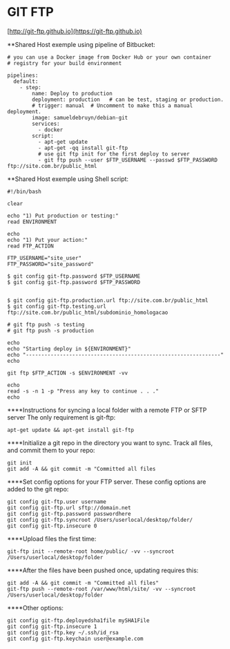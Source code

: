 # GIT FTP

[http://git-ftp.github.io](https://git-ftp.github.io)

**Shared Host exemple using pipeline of Bitbucket:

```SSH
# you can use a Docker image from Docker Hub or your own container
# registry for your build environment

pipelines:
  default:
    - step:
        name: Deploy to production
        deployment: production   # can be test, staging or production.
        # trigger: manual  # Uncomment to make this a manual deployment.
        image: samueldebruyn/debian-git
        services:
          - docker
        script:
          - apt-get update
          - apt-get -qq install git-ftp
          # use git ftp init for the first deploy to server
          - git ftp push --user $FTP_USERNAME --passwd $FTP_PASSWORD ftp://site.com.br/public_html
```

**Shared Host exemple using Shell script:

```SSH
#!/bin/bash

clear

echo "1) Put production or testing:"
read ENVIRONMENT

echo
echo "1) Put your action:"
read FTP_ACTION

FTP_USERNAME="site_user"
FTP_PASSWORD="site_password"

$ git config git-ftp.password $FTP_USERNAME
$ git config git-ftp.password $FTP_PASSWORD


$ git config git-ftp.production.url ftp://site.com.br/public_html
$ git config git-ftp.testing.url ftp://site.com.br/public_html/subdominio_homologacao

# git ftp push -s testing
# git ftp push -s production

echo
echo "Starting deploy in ${ENVIRONMENT}"
echo "---------------------------------------------------------------"
echo 

git ftp $FTP_ACTION -s $ENVIRONMENT -vv

echo
read -s -n 1 -p "Press any key to continue . . ."
echo
```

****Instructions for syncing a local folder with a remote FTP or SFTP server
The only requirement is git-ftp:

```SSH
apt-get update && apt-get install git-ftp
```

****Initialize a git repo in the directory you want to sync. 
Track all files, and commit them to your repo:

```SSH
git init
git add -A && git commit -m "Committed all files
```

****Set config options for your FTP server. These config options are added to the git repo: 
```SSH
git config git-ftp.user username
git config git-ftp.url sftp://domain.net
git config git-ftp.password passwordhere
git config git-ftp.syncroot /Users/userlocal/desktop/folder/
git config git-ftp.insecure 0
```

****Upload files the first time:
```SSH
git-ftp init --remote-root home/public/ -vv --syncroot /Users/userlocal/desktop/folder
```

****After the files have been pushed once, updating requires this: 
```SSH
git add -A && git commit -m "Committed all files"
git-ftp push --remote-root /var/www/html/site/ -vv --syncroot /Users/userlocal/desktop/folder
```
 
****Other options:
```SSH
git config git-ftp.deployedsha1file mySHA1File
git config git-ftp.insecure 1
git config git-ftp.key ~/.ssh/id_rsa
git config git-ftp.keychain user@example.com
